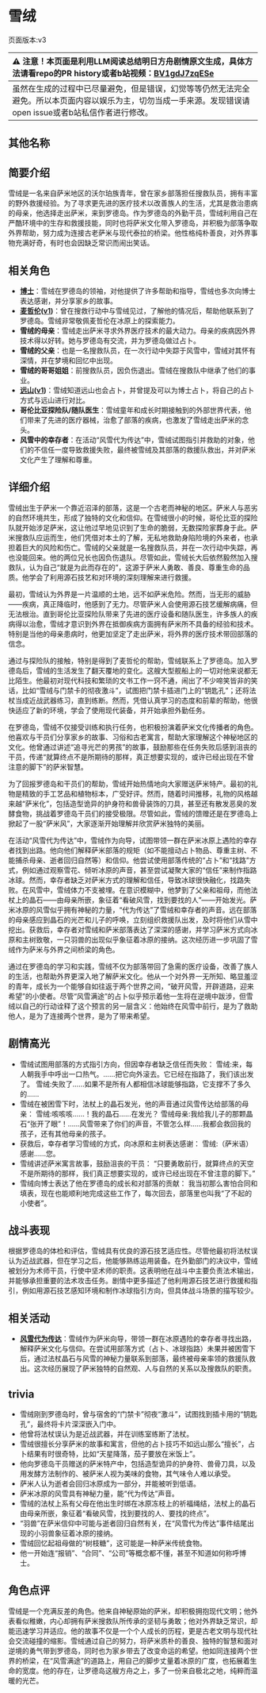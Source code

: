 # 雪绒
页面版本:v3
 

| :warning: 注意！本页面是利用LLM阅读总结明日方舟剧情原文生成，具体方法请看repo的PR history或者b站视频：[BV1gdJ7zqESe](https://www.bilibili.com/video/BV1gdJ7zqESe/)         |
|:----------------------------|
| 虽然在生成的过程中已尽量避免，但是错误，幻觉等等仍然无法完全避免。所以本页面内容以娱乐为主，切勿当成一手来源。发现错误请open issue或者b站私信作者进行修改。|



## 其他名称

## 简要介绍
雪绒是一名来自萨米地区的沃尔珀族青年，曾在家乡部落担任搜救队员，拥有丰富的野外救援经验。为了寻求更先进的医疗技术以改善族人的生活，尤其是救治患病的母亲，他选择走出萨米，来到罗德岛。作为罗德岛的外勤干员，雪绒利用自己在严酷环境中的生存和救援技能，同时也将萨米文化带入罗德岛，并积极为部落争取外界帮助，努力成为连接古老萨米与现代泰拉的桥梁。他性格纯朴善良，对外界事物充满好奇，有时也会因缺乏常识而闹出笑话。
## 相关角色
-   **[博士](extended_char_bo_shi.md)**：雪绒在罗德岛的领袖，对他提供了许多帮助和指导，雪绒也多次向博士表达感谢，并分享家乡的故事。
-   **[麦哲伦](char_248_mgllan.md)([v1](../chars/char_248_mgllan.md))**：曾在搜救行动中与雪绒见过，了解他的情况后，帮助他联系到了罗德岛。雪绒非常敬佩麦哲伦在冰原上的探索能力。
-   **雪绒的母亲**：雪绒走出萨米寻求外界医疗技术的最大动力。母亲的疾病因外界技术得以好转。她与罗德岛有交流，并为罗德岛做过占卜。
-   **雪绒的父亲**：也是一名搜救队员，在一次行动中失踪于风雪中，雪绒对其怀有深情，并在梦境和回忆中出现。
-   **雪绒的哥哥姐姐**：前搜救队员，因负伤退出。雪绒在搜救队中继承了他们的事业。
-   **[远山](char_109_fmout.md)([v1](../chars/char_109_fmout.md))**：雪绒知道远山也会占卜，并曾提及可以为博士占卜，将自己的占卜方式与远山进行对比。
-   **哥伦比亚探险队/随队医生**：雪绒童年和成长时期接触到的外部世界代表，他们带来了先进的医疗器械，治愈了部落的疾病，也激发了雪绒走出萨米的念头。
-   **风雪中的幸存者**：在活动“风雪代为传达”中，雪绒试图指引并救助的对象，他们的不信任一度导致救援失败，最终被雪绒及其部落的救援队救出，并对萨米文化产生了理解和尊重。
## 详细介绍
雪绒出生于萨米一个靠近沼泽的部落，这是一个古老而神秘的地区。萨米人与恶劣的自然环境共生，形成了独特的文化和信仰。在雪绒很小的时候，哥伦比亚的探险队就开始涉足萨米，这让他过早地见识到了生命的脆弱，无数探险家葬身于此。萨米搜救队应运而生，他们凭借对本土的了解，无私地救助身陷险境的外来者，也承担着巨大的风险和伤亡。雪绒的父亲就是一名搜救队员，并在一次行动中失踪，再也没能回来。他的两位兄长也因负伤退队。尽管如此，雪绒长大后依然毅然加入搜救队，认为自己“就是为此而存在的”，这源于萨米人勇敢、善良、尊重生命的品质。他学会了利用源石技艺和对环境的深刻理解来进行救援。

最初，雪绒认为外界是一片温顺的土地，远不如萨米危险。然而，当无形的威胁——疾病，真正降临时，他感到了无力。尽管萨米人会使用源石技艺缓解病痛，但无法根治。直到哥伦比亚探险队带来了先进的医疗设备和随队医生，许多族人的疾病得以治愈，雪绒才意识到外界在抵御疾病方面拥有萨米所不具备的经验和技术。特别是当他的母亲患病时，他更加坚定了走出萨米，将外界的医疗技术带回部落的信念。

通过与探险队的接触，特别是得到了麦哲伦的帮助，雪绒联系上了罗德岛。加入罗德岛后，雪绒的生活发生了翻天覆地的变化。这艘大型舰船上的一切对他来说都无比陌生。他最初对现代科技和繁琐的文书工作一窍不通，闹出了不少啼笑皆非的笑话，比如“雪绒与门禁卡的彻夜激斗”，试图把门禁卡插进门上的“钥匙孔”；还将法杖当成近战武器练习，直到练断。然而，凭借认真学习的态度和前辈的帮助，他很快适应了新的环境，学会了使用现代装备，并开始承担外勤任务。

在罗德岛，雪绒不仅接受训练和执行任务，也积极扮演着萨米文化传播者的角色。他喜欢与干员们分享家乡的故事、习俗和古老寓言，帮助大家理解这个神秘地区的文化。他曾通过讲述“追寻光芒的男孩”的故事，鼓励那些在任务失败后感到沮丧的干员，传递“就算终点不是所期待的那样，真正想要实现的，或许已经出现在不曾注意的脚下”的萨米智慧。

为了回报罗德岛和干员们的帮助，雪绒开始热情地向大家赠送萨米特产。最初的礼物是精致的手工艺品和植物标本，广受好评。然而，随着时间推移，礼物的风格越来越“萨米化”，包括造型诡异的护身符和兽骨装饰的刀具，甚至还有散发恶臭的发酵食物，挑战着罗德岛干员们的接受极限。尽管如此，雪绒的馈赠还是在罗德岛上掀起了一股“萨米风”，大家逐渐开始理解并欣赏萨米独特的美丽。

在活动“风雪代为传达”中，雪绒作为向导，试图带领一群在萨米冰原上遇险的幸存者找到出路。他向他们解释萨米部落的规矩（如不能擅动占卜物品、尊重主树、不能捕杀母亲、逝者回归自然等）和信仰。他尝试使用部落传统的“占卜”和“找路”方式，例如通过观察雪花、倾听冰原的声音，甚至尝试凝聚大家的“信任”来制作指路冰球。然而，幸存者缺乏对萨米方式的理解和信任，导致冰球很快融化，找路失败。在风雪中，雪绒体力不支被埋。在意识模糊中，他梦到了父亲和祖母，而他法杖上的晶石——由母亲所嵌，象征着“看破风雪，找到要找的人”——开始发光。萨米冰原的风雪似乎拥有神秘的力量，“代为传达”了雪绒和幸存者的声音。远在部落的母亲感应到晶石的光芒和儿子的呼唤，立刻组织救援队出发，及时将他们从雪中挖出。获救后，幸存者对雪绒和萨米部落表达了深深的感谢，并学习萨米方式向冰原和主树致敬，一只羽兽的出现似乎象征着冰原的接纳。这次经历进一步巩固了雪绒作为萨米与外界之间桥梁的角色。

通过在罗德岛的学习和实践，雪绒不仅为部落带回了急需的医疗设备，改善了族人的生活，也帮助外界更深入地了解萨米文化。他从一个对外界一无所知、略显羞涩的青年，成长为一个能够自如往返于两个世界之间，“破开风雪，开辟道路，迎来希望”的小使者。尽管“风雪满途”的占卜似乎预示着他一生将在逆境中跋涉，但雪绒以自己的行动诠释了这个预言的另一层含义：他始终在风雪中前行，是为了救助他人，是为了连接两个世界，是为了带来希望。
## 剧情高光
*   雪绒试图用部落的方式指引方向，但因幸存者缺乏信任而失败：
    雪绒:来，每人朝我手中呼出一口热气。......把它向外滚去。它已经在指路了，我们该出发了。
    雪绒:失败了......如果不是所有人都相信冰球能够指路，它支撑不了多久的......
*   雪绒在被困雪下时，法杖上的晶石发光，他的声音通过风雪传达给部落的母亲：
    雪绒:咳咳咳......！我的晶石......在发光？
    雪绒母亲:我给我儿子的那颗晶石“张开了眼”！......风雪带来了你们的声音，不管怎么样......我都会救回我的孩子，还有其他母亲的孩子。
*   获救后，幸存者学习雪绒的方式，向冰原和主树表达感谢：
    雪绒:（萨米语）感谢......您。
*   雪绒讲述萨米寓言故事，鼓励沮丧的干员：
    “只要勇敢前行，就算终点的天空不是所期待的那样，我们真正想要实现的，或许已经出现在不曾注意的脚下。”
*   雪绒向博士表达了他在罗德岛的成长和对部落的贡献：
    我当初那么害怕合同和填表，现在也能顺利地完成这些工作了，每次回去，部落里也叫我“了不起的小使者”。
## 战斗表现
根据罗德岛的体检和评估，雪绒具有优良的源石技艺适应性。尽管他最初将法杖误认为近战武器，但在学习之后，他能够熟练运用装备。在外勤部门的决议中，雪绒被划分为术师干员，行使中坚术师的职责。这表明他在战斗中主要负责法术输出，并能够承担重要的法术攻击任务。剧情中更多描述了他利用源石技艺进行救援和指引，例如用源石技艺感知环境和制作冰球指引方向，但具体战斗场景的描写较少。
## 相关活动
-   **[风雪代为传达](../stories/story_qanik_set_1.md)**：雪绒作为萨米向导，带领一群在冰原遇险的幸存者寻找出路，解释萨米文化与信仰。在尝试用部落方式（占卜、冰球指路）未果并被困雪下后，通过法杖晶石与风雪的神秘力量联系到部落，最终被母亲率领的救援队救出。这次经历展现了萨米独特的自然观、人与自然的关系以及搜救队的职责。
## trivia
*   雪绒刚到罗德岛时，曾与宿舍的“门禁卡”彻夜“激斗”，试图找到插卡用的“钥匙孔”，最终将卡片深深嵌入门中。
*   他曾将法杖误认为是近战武器，并在训练室练断了法杖。
*   雪绒很擅长分享萨米的故事和寓言，但他的占卜技巧不如远山那么“擅长”，占卜结果有时很奇特，比如“天星降落，茄子要放在米饭上”。
*   他向罗德岛干员赠送的萨米特产中，包括造型诡异的护身符、兽骨刀具，以及用发酵方法制作的、被萨米人视为美味的食物，其气味令人难以承受。
*   萨米人认为逝者会回归冰原成为一部分，并能被听到低语。
*   萨米冰原的风雪具有神秘力量，能“代为传达”声音。
*   雪绒的法杖上系有父母在他出生时绑在冰原冻枝上的祈福绳结，法杖上的晶石由母亲所嵌，象征着“看破风雪，找到要找的人、要找的终点”。
*   “羽兽”在萨米信仰中可能与逝者回归自然有关，在“风雪代为传达”事件结尾出现的小羽兽象征着冰原的接纳。
*   雪绒回忆起祖母做的“树枝糖”，这可能是一种萨米传统食物。
*   他一开始连“报销”、“合同”、“公司”等概念都不懂，甚至不知道如何称呼博士。
## 角色点评
雪绒是一个充满反差的角色。他来自神秘原始的萨米，却积极拥抱现代文明；他外表看似稚嫩，内心却拥有萨米搜救队所传承的坚韧与勇敢；他对外界缺乏常识，却能迅速学习并适应。他的故事不仅是一个个人成长的历程，更是古老文明与现代社会交流碰撞的缩影。雪绒通过自己的努力，将萨米质朴的善良、独特的智慧和面对逆境的勇气带到罗德岛，同时也为家乡带去了改变命运的希望。他如同连接两个世界的桥梁，在“风雪满途”的道路上，用自己的脚步丈量着冰原的广度，也拓展着生命的宽度。他的存在，让罗德岛这艘方舟之上，多了一份来自极北之地，纯粹而温暖的光芒。